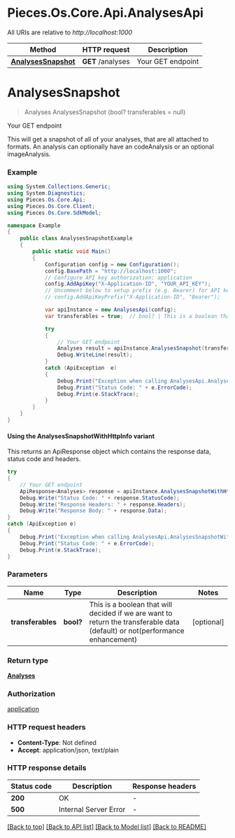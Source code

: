 # Pieces.Os.Core.Api.AnalysesApi

All URIs are relative to *http://localhost:1000*

| Method | HTTP request | Description |
|--------|--------------|-------------|
| [**AnalysesSnapshot**](AnalysesApi.md#analysessnapshot) | **GET** /analyses | Your GET endpoint |

<a id="analysessnapshot"></a>
# **AnalysesSnapshot**
> Analyses AnalysesSnapshot (bool? transferables = null)

Your GET endpoint

This will get a snapshot of all of your analyses, that are all attached to formats. An analysis can optionally have an codeAnalysis or an optional imageAnalysis.

### Example
```csharp
using System.Collections.Generic;
using System.Diagnostics;
using Pieces.Os.Core.Api;
using Pieces.Os.Core.Client;
using Pieces.Os.Core.SdkModel;

namespace Example
{
    public class AnalysesSnapshotExample
    {
        public static void Main()
        {
            Configuration config = new Configuration();
            config.BasePath = "http://localhost:1000";
            // Configure API key authorization: application
            config.AddApiKey("X-Application-ID", "YOUR_API_KEY");
            // Uncomment below to setup prefix (e.g. Bearer) for API key, if needed
            // config.AddApiKeyPrefix("X-Application-ID", "Bearer");

            var apiInstance = new AnalysesApi(config);
            var transferables = true;  // bool? | This is a boolean that will decided if we are want to return the transferable data (default) or not(performance enhancement) (optional) 

            try
            {
                // Your GET endpoint
                Analyses result = apiInstance.AnalysesSnapshot(transferables);
                Debug.WriteLine(result);
            }
            catch (ApiException  e)
            {
                Debug.Print("Exception when calling AnalysesApi.AnalysesSnapshot: " + e.Message);
                Debug.Print("Status Code: " + e.ErrorCode);
                Debug.Print(e.StackTrace);
            }
        }
    }
}
```

#### Using the AnalysesSnapshotWithHttpInfo variant
This returns an ApiResponse object which contains the response data, status code and headers.

```csharp
try
{
    // Your GET endpoint
    ApiResponse<Analyses> response = apiInstance.AnalysesSnapshotWithHttpInfo(transferables);
    Debug.Write("Status Code: " + response.StatusCode);
    Debug.Write("Response Headers: " + response.Headers);
    Debug.Write("Response Body: " + response.Data);
}
catch (ApiException e)
{
    Debug.Print("Exception when calling AnalysesApi.AnalysesSnapshotWithHttpInfo: " + e.Message);
    Debug.Print("Status Code: " + e.ErrorCode);
    Debug.Print(e.StackTrace);
}
```

### Parameters

| Name | Type | Description | Notes |
|------|------|-------------|-------|
| **transferables** | **bool?** | This is a boolean that will decided if we are want to return the transferable data (default) or not(performance enhancement) | [optional]  |

### Return type

[**Analyses**](Analyses.md)

### Authorization

[application](../README.md#application)

### HTTP request headers

 - **Content-Type**: Not defined
 - **Accept**: application/json, text/plain


### HTTP response details
| Status code | Description | Response headers |
|-------------|-------------|------------------|
| **200** | OK |  -  |
| **500** | Internal Server Error |  -  |

[[Back to top]](#) [[Back to API list]](../README.md#documentation-for-api-endpoints) [[Back to Model list]](../README.md#documentation-for-models) [[Back to README]](../README.md)

